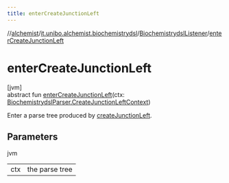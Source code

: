 ```yaml
---
title: enterCreateJunctionLeft
---
```

//[alchemist](../../../index.html)/[it.unibo.alchemist.biochemistrydsl](../index.html)/[BiochemistrydslListener](index.html)/[enterCreateJunctionLeft](enter-create-junction-left.html)



# enterCreateJunctionLeft



[jvm]\
abstract fun [enterCreateJunctionLeft](enter-create-junction-left.html)(ctx: [BiochemistrydslParser.CreateJunctionLeftContext](../-biochemistrydsl-parser/-create-junction-left-context/index.html))



Enter a parse tree produced by [createJunctionLeft](../-biochemistrydsl-parser/create-junction-left.html).



## Parameters


jvm

| | |
|---|---|
| ctx | the parse tree |




